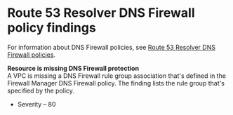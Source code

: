# Route 53 Resolver DNS Firewall policy findings<a name="dns-firewall-policy-findings"></a>

For information about DNS Firewall policies, see [Route 53 Resolver DNS Firewall policies](dns-firewall-policies.md)\.

**Resource is missing DNS Firewall protection**  
A VPC is missing a DNS Firewall rule group association that's defined in the Firewall Manager DNS Firewall policy\. The finding lists the rule group that's specified by the policy\.
+ Severity – 80